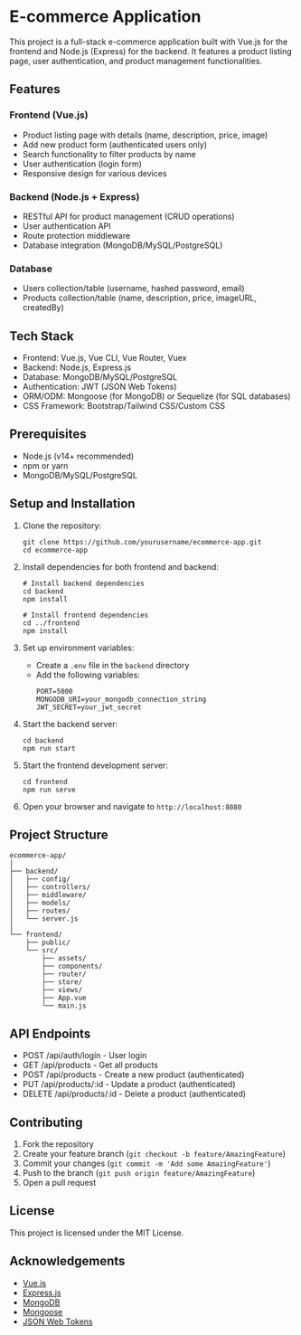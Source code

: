 # E-commerce Application

This project is a full-stack e-commerce application built with Vue.js for the frontend and Node.js (Express) for the backend. It features a product listing page, user authentication, and product management functionalities.

## Features

### Frontend (Vue.js)

- Product listing page with details (name, description, price, image)
- Add new product form (authenticated users only)
- Search functionality to filter products by name
- User authentication (login form)
- Responsive design for various devices

### Backend (Node.js + Express)

- RESTful API for product management (CRUD operations)
- User authentication API
- Route protection middleware
- Database integration (MongoDB/MySQL/PostgreSQL)

### Database

- Users collection/table (username, hashed password, email)
- Products collection/table (name, description, price, imageURL, createdBy)

## Tech Stack

- Frontend: Vue.js, Vue CLI, Vue Router, Vuex
- Backend: Node.js, Express.js
- Database: MongoDB/MySQL/PostgreSQL
- Authentication: JWT (JSON Web Tokens)
- ORM/ODM: Mongoose (for MongoDB) or Sequelize (for SQL databases)
- CSS Framework: Bootstrap/Tailwind CSS/Custom CSS

## Prerequisites

- Node.js (v14+ recommended)
- npm or yarn
- MongoDB/MySQL/PostgreSQL

## Setup and Installation

1. Clone the repository:

   ```
   git clone https://github.com/yourusername/ecommerce-app.git
   cd ecommerce-app
   ```

2. Install dependencies for both frontend and backend:

   ```
   # Install backend dependencies
   cd backend
   npm install

   # Install frontend dependencies
   cd ../frontend
   npm install
   ```

3. Set up environment variables:

   - Create a `.env` file in the `backend` directory
   - Add the following variables:
     ```
     PORT=5000
     MONGODB_URI=your_mongodb_connection_string
     JWT_SECRET=your_jwt_secret
     ```

4. Start the backend server:

   ```
   cd backend
   npm run start
   ```

5. Start the frontend development server:

   ```
   cd frontend
   npm run serve
   ```

6. Open your browser and navigate to `http://localhost:8080`

## Project Structure

```
ecommerce-app/
│
├── backend/
│   ├── config/
│   ├── controllers/
│   ├── middleware/
│   ├── models/
│   ├── routes/
│   └── server.js
│
└── frontend/
    ├── public/
    └── src/
        ├── assets/
        ├── components/
        ├── router/
        ├── store/
        ├── views/
        ├── App.vue
        └── main.js
```

## API Endpoints

- POST /api/auth/login - User login
- GET /api/products - Get all products
- POST /api/products - Create a new product (authenticated)
- PUT /api/products/:id - Update a product (authenticated)
- DELETE /api/products/:id - Delete a product (authenticated)

## Contributing

1. Fork the repository
2. Create your feature branch (`git checkout -b feature/AmazingFeature`)
3. Commit your changes (`git commit -m 'Add some AmazingFeature'`)
4. Push to the branch (`git push origin feature/AmazingFeature`)
5. Open a pull request

## License

This project is licensed under the MIT License.

## Acknowledgements

- [Vue.js](https://vuejs.org/)
- [Express.js](https://expressjs.com/)
- [MongoDB](https://www.mongodb.com/)
- [Mongoose](https://mongoosejs.com/)
- [JSON Web Tokens](https://jwt.io/)
